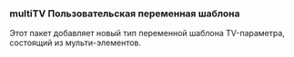 
<meta http-equiv="Content-Type" content="text/html; charset=utf-8">
<h3>multiTV Пользовательская переменная шаблона</h3>
Этот пакет добавляет новый тип переменной шаблона TV-параметра, состоящий из мульти-элементов.

